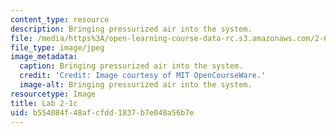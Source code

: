 ```yaml
---
content_type: resource
description: Bringing pressurized air into the system.
file: /media/https%3A/open-learning-course-data-rc.s3.amazonaws.com/2-672-project-laboratory-spring-2009/b554084f48afcfdd1837b7e048a56b7e_lab2-1c.jpg
file_type: image/jpeg
image_metadata:
  caption: Bringing pressurized air into the system.
  credit: 'Credit: Image courtesy of MIT OpenCourseWare.'
  image-alt: Bringing pressurized air into the system.
resourcetype: Image
title: Lab 2-1c
uid: b554084f-48af-cfdd-1837-b7e048a56b7e
---
```

